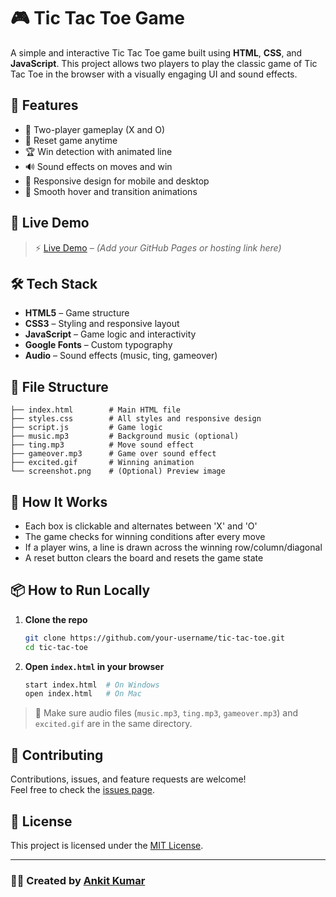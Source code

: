 # 🎮 Tic Tac Toe Game

A simple and interactive Tic Tac Toe game built using **HTML**, **CSS**, and **JavaScript**. This project allows two players to play the classic game of Tic Tac Toe in the browser with a visually engaging UI and sound effects.


## 📝 Features

- 🎯 Two-player gameplay (X and O)
- 🔄 Reset game anytime
- 🏆 Win detection with animated line
- 🔊 Sound effects on moves and win
- 📱 Responsive design for mobile and desktop
- 🎨 Smooth hover and transition animations

## 🚀 Live Demo

> ⚡ [Live Demo](#) – *(Add your GitHub Pages or hosting link here)*

## 🛠️ Tech Stack

- **HTML5** – Game structure  
- **CSS3** – Styling and responsive layout  
- **JavaScript** – Game logic and interactivity  
- **Google Fonts** – Custom typography  
- **Audio** – Sound effects (music, ting, gameover)

## 📂 File Structure

```
├── index.html        # Main HTML file
├── styles.css        # All styles and responsive design
├── script.js         # Game logic
├── music.mp3         # Background music (optional)
├── ting.mp3          # Move sound effect
├── gameover.mp3      # Game over sound effect
├── excited.gif       # Winning animation
└── screenshot.png    # (Optional) Preview image
```

## 🧠 How It Works

- Each box is clickable and alternates between 'X' and 'O'
- The game checks for winning conditions after every move
- If a player wins, a line is drawn across the winning row/column/diagonal
- A reset button clears the board and resets the game state

## 📦 How to Run Locally

1. **Clone the repo**
   ```bash
   git clone https://github.com/your-username/tic-tac-toe.git
   cd tic-tac-toe
   ```

2. **Open `index.html` in your browser**
   ```bash
   start index.html  # On Windows
   open index.html   # On Mac
   ```

> 🎵 Make sure audio files (`music.mp3`, `ting.mp3`, `gameover.mp3`) and `excited.gif` are in the same directory.


## 🤝 Contributing

Contributions, issues, and feature requests are welcome!  
Feel free to check the [issues page](https://github.com/your-username/tic-tac-toe/issues).

## 📄 License

This project is licensed under the [MIT License](LICENSE).

---

### 👨‍💻 Created by [Ankit Kumar](https://github.com/alphaankit079)
